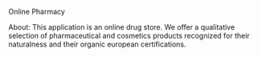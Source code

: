 Online Pharmacy 

About:
This application is an online drug store.
We offer a qualitative selection of  pharmaceutical and cosmetics products recognized for their naturalness and their organic european certifications.